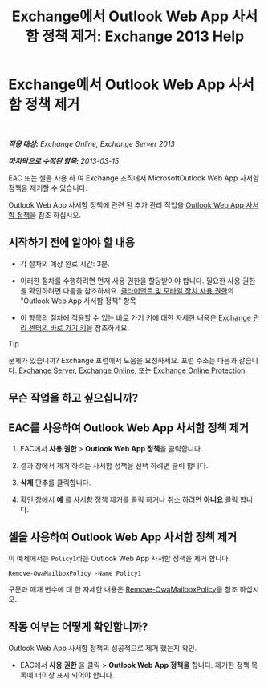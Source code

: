 ﻿---
title: 'Exchange에서 Outlook Web App 사서함 정책 제거: Exchange 2013 Help'
TOCTitle: Exchange에서 Outlook Web App 사서함 정책 제거
ms:assetid: edab7bac-b62c-4b82-8f21-dcac77cf0e8f
ms:mtpsurl: https://technet.microsoft.com/ko-kr/library/Dd351239(v=EXCHG.150)
ms:contentKeyID: 50484453
ms.date: 05/22/2018
mtps_version: v=EXCHG.150
ms.translationtype: MT
---

# Exchange에서 Outlook Web App 사서함 정책 제거

 

_**적용 대상:** Exchange Online, Exchange Server 2013_

_**마지막으로 수정된 항목:** 2013-03-15_

EAC 또는 셸을 사용 하 여 Exchange 조직에서 MicrosoftOutlook Web App 사서함 정책을 제거할 수 있습니다.

Outlook Web App 사서함 정책에 관련 된 추가 관리 작업을 [Outlook Web App 사서함 정책](outlook-web-app-mailbox-policies-exchange-2013-help.md)을 참조 하십시오.

## 시작하기 전에 알아야 할 내용

  - 각 절차의 예상 완료 시간: 3분.

  - 이러한 절차를 수행하려면 먼저 사용 권한을 할당받아야 합니다. 필요한 사용 권한을 확인하려면 다음을 참조하세요. [클라이언트 및 모바일 장치 사용 권한](clients-and-mobile-devices-permissions-exchange-2013-help.md)의 "Outlook Web App 사서함 정책" 항목

  - 이 항목의 절차에 적용할 수 있는 바로 가기 키에 대한 자세한 내용은 [Exchange 관리 센터의 바로 가기 키](keyboard-shortcuts-in-the-exchange-admin-center-exchange-online-protection-help.md)을 참조하세요.


> [!TIP]
> 문제가 있습니까? Exchange 포럼에서 도움을 요청하세요. 포럼 주소는 다음과 같습니다. <A href="https://go.microsoft.com/fwlink/p/?linkid=60612">Exchange Server</A>, <A href="https://go.microsoft.com/fwlink/p/?linkid=267542">Exchange Online</A>, 또는 <A href="https://go.microsoft.com/fwlink/p/?linkid=285351">Exchange Online Protection</A>.



## 무슨 작업을 하고 싶으십니까?

## EAC를 사용하여 Outlook Web App 사서함 정책 제거

1.  EAC에서 **사용 권한** \> **Outlook Web App 정책**을 클릭합니다.

2.  결과 창에서 제거 하려는 사서함 정책을 선택 하려면 클릭 합니다.

3.  **삭제** 단추를 클릭합니다.

4.  확인 창에서 **예** 를 사서함 정책 제거를 클릭 하거나 취소 하려면 **아니요** 클릭 합니다.

## 셸을 사용하여 Outlook Web App 사서함 정책 제거

이 예제에서는 `Policy1`라는 Outlook Web App 사서함 정책을 제거 합니다.

    Remove-OwaMailboxPolicy -Name Policy1 

구문과 매개 변수에 대 한 자세한 내용은 [Remove-OwaMailboxPolicy](https://technet.microsoft.com/ko-kr/library/dd298103\(v=exchg.150\))을 참조 하십시오.

## 작동 여부는 어떻게 확인합니까?

Outlook Web App 사서함 정책의 성공적으로 제거 했는지 확인.

  - EAC에서 **사용 권한** 을 클릭 \> **Outlook Web App 정책을** 합니다. 제거한 정책 목록에 더이상 표시 되어야 합니다.

